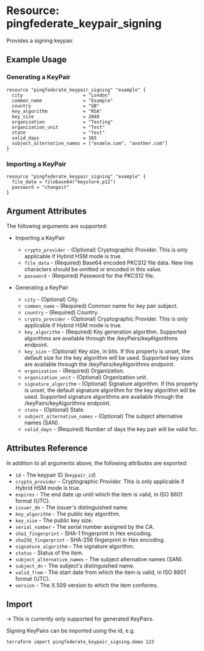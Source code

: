 # Resource: pingfederate_keypair_signing

Provides a signing keypair.

## Example Usage

### Generating a KeyPair
```hcl
resource "pingfederate_keypair_signing" "example" {
  city                      = "London"
  common_name               = "Example"
  country                   = "GB"
  key_algorithm             = "RSA"
  key_size                  = 2048
  organization              = "Testing"
  organization_unit         = "Test"
  state                     = "Test"
  valid_days                = 365
  subject_alternative_names = ["examle.com", "another.com"]
}
```

### Importing a KeyPair
```hcl
resource "pingfederate_keypair_signing" "example" {
  file_data = filebase64("keystore.p12")
  password = "changeit"
}
```

## Argument Attributes

The following arguments are supported:

- Importing a KeyPair
    - `crypto_provider` - (Optional) Cryptographic Provider. This is only applicable if Hybrid HSM mode is true.
    - `file_data` - (Required) Base64 encoded PKCS12 file data. New line characters should be omitted or encoded in this value.
    - `password` - (Required) Password for the PKCS12 file.

- Generating a KeyPair
    - `city` - (Optional) City.
    - `common_name` - (Required) Common name for key pair subject.
    - `country` - (Required) Country.
    - `crypto_provider` - (Optional) Cryptographic Provider. This is only applicable if Hybrid HSM mode is true.
    - `key_algorithm` - (Required) Key generation algorithm. Supported algorithms are available through the /keyPairs/keyAlgorithms endpoint.
    - `key_size` - (Optional) Key size, in bits. If this property is unset, the default size for the key algorithm will be used. Supported key sizes are available through the /keyPairs/keyAlgorithms endpoint.
    - `organization` - (Required) Organization.
    - `organization_unit` - (Optional) Organization unit.
    - `signature_algorithm` - (Optional) Signature algorithm. If this property is unset, the default signature algorithm for the key algorithm will be used. Supported signature algorithms are available through the /keyPairs/keyAlgorithms endpoint.
    - `state` - (Optional) State.
    - `subject_alternative_names` - (Optional) The subject alternative names (SAN).
    - `valid_days` - (Required) Number of days the key pair will be valid for.

## Attributes Reference

In addition to all arguments above, the following attributes are exported:

- `id` - The keypair ID (`keypair_id`)
- `crypto_provider` - Cryptographic Provider. This is only applicable if Hybrid HSM mode is true.
- `expires` - The end date up until which the item is valid, in ISO 8601 format (UTC).
- `issuer_dn` - The issuer's distinguished name.
- `key_algorithm` - The public key algorithm.
- `key_size` - The public key size.
- `serial_number` - The serial number assigned by the CA.
- `sha1_fingerprint` - SHA-1 fingerprint in Hex encoding.
- `sha256_fingerprint` - SHA-256 fingerprint in Hex encoding.
- `signature_algorithm` - The signature algorithm.
- `status` - Status of the item.
- `subject_alternative_names` - The subject alternative names (SAN).
- `subject_dn` - The subject's distinguished name.
- `valid_from` - The start date from which the item is valid, in ISO 8601 format (UTC).
- `version` - The X.509 version to which the item conforms.

## Import

-> This is currently only supported for generated KeyPairs.

Signing KeyPairs can be imported using the id, e.g.

```
terraform import pingfederate_keypair_signing.demo 123
```
